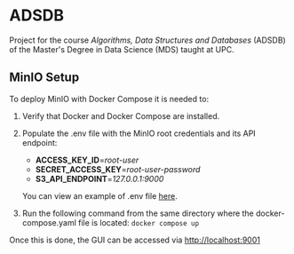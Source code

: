 # ADSDB
Project for the course *Algorithms, Data Structures and Databases* (ADSDB) of the Master's Degree in Data Science (MDS) taught at UPC.

## MinIO Setup
To deploy MinIO with Docker Compose it is needed to:
1. Verify that Docker and Docker Compose are installed.
2. Populate the .env file with the MinIO root credentials and its API endpoint:
    - **ACCESS_KEY_ID**=*root-user*    
    - **SECRET_ACCESS_KEY**=*root-user-password* 
    - **S3_API_ENDPOINT**=*127.0.0.1:9000*

    You can view an example of .env file [here](./env.example).
3. Run the following command from the same directory where the docker-compose.yaml file is located:
```docker compose up```

Once this is done, the GUI can be accessed via [http://localhost:9001](http://localhost:9001)
